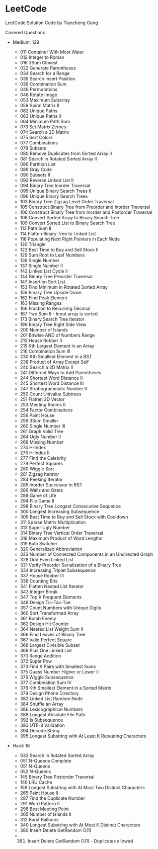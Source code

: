 # LeetCode
LeetCode Solution Code by Tiancheng Gong

Covered Questions

* Medium: 129
	* 011 Container With Most Water
	* 012 Integer to Roman
	* 016 3Sum Closest
	* 022 Generate Parentheses
	* 034 Search for a Range
	* 035 Search Insert Position
	* 039 Combination Sum
	* 046 Permutations
	* 048 Rotate Image
	* 053 Maximum Subarray
	* 059 Spiral Matrix II
	* 062 Unique Paths
	* 063 Unique Paths II
	* 064 Minimum Path Sum
	* 073 Set Matrix Zeroes
	* 074 Search a 2D Matrix
	* 075 Sort Colors
	* 077 Combinations
	* 078 Subsets
	* 080 Remove Duplicates from Sorted Array II
	* 081 Search in Rotated Sorted Array II
	* 086 Partition List
	* 089 Gray Code
	* 090 Subsets II
	* 092 Reverse Linked List II
	* 094 Binary Tree Inorder Traversal
	* 095 Unique Binary Search Trees II
	* 096 Unique Binary Search Trees
	* 103 Binary Tree Zigzag Level Order Traversal
	* 105 Construct Binary Tree from Preorder and Inorder Traversal
	* 106 Construct Binary Tree from Inorder and Postorder Traversal
	* 108 Convert Sorted Array to Binary Search Tree
	* 109 Convert Sorted List to Binary Search Tree
	* 113 Path Sum II
	* 114 Flatten Binary Tree to Linked List
	* 116 Populating Next Right Pointers in Each Node
	* 120 Triangle
	* 122 Best Time to Buy and Sell Stock II
	* 129 Sum Root to Leaf Numbers
	* 136 Single Number
	* 137 Single Number II
	* 142 Linked List Cycle II
	* 144 Binary Tree Preorder Traversal
	* 147 Insertion Sort List
	* 153 Find Minimum in Rotated Sorted Array
	* 156 Binary Tree Upside Down
	* 162 Find Peak Element
	* 163 Missing Ranges
	* 166 Fraction to Recurring Decimal
	* 167 Two Sum II - Input array is sorted
	* 173 Binary Search Tree Iterator
	* 199 Binary Tree Right Side View
	* 200 Number of Islands
	* 201 Bitwise AND of Numbers Range
	* 213 House Robber II
	* 215 Kth Largest Element in an Array
	* 216 Combination Sum III
	* 230 Kth Smallest Element in a BST
	* 238 Product of Array Except Self
	* 240 Search a 2D Matrix II
	* 241 Different Ways to Add Parentheses
	* 244 Shortest Word Distance II
	* 245 Shortest Word Distance III
	* 247 Strobogrammatic Number II
	* 250 Count Univalue Subtrees
	* 251 Flatten 2D Vector
	* 253 Meeting Rooms II
	* 254 Factor Combinations
	* 256 Paint House
	* 259 3Sum Smaller
	* 260 Single Number III
	* 261 Graph Valid Tree
	* 264 Ugly Number II
	* 268 Missing Number
	* 274 H-Index
	* 275 H-Index II
	* 277 Find the Celebrity
	* 279 Perfect Squares
	* 280 Wiggle Sort
	* 281 Zigzag Iterator
	* 284 Peeking Iterator
	* 285 Inorder Successor in BST
	* 286 Walls and Gates
	* 289 Game of Life
	* 294 Flip Game II
	* 298 Binary Tree Longest Consecutive Sequence
	* 300 Longest Increasing Subsequence
	* 309 Best Time to Buy and Sell Stock with Cooldown
	* 311 Sparse Matrix Multiplication
	* 313 Super Ugly Number
	* 314 Binary Tree Vertical Order Traversal
	* 318 Maximum Product of Word Lengths
	* 319 Bulb Switcher
	* 320 Generalized Abbreviation
	* 323 Number of Connected Components in an Undirected Graph
	* 328 Odd Even Linked List
	* 331 Verify Preorder Serialization of a Binary Tree
	* 334 Increasing Triplet Subsequence
	* 337 House Robber III
	* 338 Counting Bits
	* 341 Flatten Nested List Iterator
	* 343 Integer Break
	* 347 Top K Frequent Elements
	* 348 Design Tic-Tac-Toe
	* 357 Count Numbers with Unique Digits
	* 360 Sort Transformed Array
	* 361 Bomb Enemy
	* 362 Design Hit Counter
	* 364 Nested List Weight Sum II
	* 366 Find Leaves of Binary Tree
	* 367 Valid Perfect Square
	* 368 Largest Divisible Subset
	* 369 Plus One Linked List
	* 370 Range Addition
	* 372 Super Pow
	* 373 Find K Pairs with Smallest Sums
	* 375 Guess Number Higher or Lower II
	* 376 Wiggle Subsequence
	* 377 Combination Sum IV
	* 378 Kth Smallest Element in a Sorted Matrix
	* 379 Design Phone Directory
	* 382 Linked List Random Node
	* 384 Shuffle an Array
	* 386 Lexicographical Numbers
	* 388 Longest Absolute File Path
	* 392 Is Subsequence
	* 393 UTF-8 Validation
	* 394 Decode String
	* 395 Longest Substring with At Least K Repeating Characters

* Hard: 16
	* 033 Search in Rotated Sorted Array
	* 051 N-Queens Complete
	* 051 N-Queens
	* 052 N-Queens
	* 145 Binary Tree Postorder Traversal
	* 146 LRU Cache
	* 159 Longest Substring with At Most Two Distinct Characters
	* 265 Paint House II
	* 287 Find the Duplicate Number
	* 291 Word Pattern II
	* 296 Best Meeting Point
	* 305 Number of Islands II
	* 312 Burst Balloons
	* 340 Longest Substring with At Most K Distinct Characters
	* 380 Insert Delete GetRandom O(1)
	* 381. Insert Delete GetRandom O(1) - Duplicates allowed
